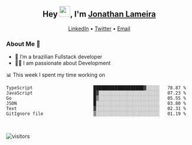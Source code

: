 <h2 align="center">Hey <img src="https://github.com/TheDudeThatCode/TheDudeThatCode/blob/master/Assets/Hi.gif" width="29">, I'm <a href="https://www.linkedin.com/in/jonathanlameira/">Jonathan Lameira</a></h2>
<p align="center">
  <a href="https://www.linkedin.com/in/jonathanlameira/">LinkedIn</a> •
  <a href="https://twitter.com/jlameira">Twitter</a> •
  <a href="mailto:jlameira@gmail.com">Email</a>
</p>

### About Me 🚀
- 🌱  I’m a brazilian Fullstack developer</br>
- 👨‍💻  I am passionate about Development</br>

<!-- ![Jonathan Lameira github stats](https://github-readme-stats.vercel.app/api?username=jlameirameli&show_icons=true&hide_border=true)&nbsp;&nbsp; -->

📊 This week I spent my time working on
<!--START_SECTION:waka-->

```text
TypeScript                       ███████████████████▓░░░░░   78.87 %
JavaScript                       █▓░░░░░░░░░░░░░░░░░░░░░░░   07.23 %
Go                               █▒░░░░░░░░░░░░░░░░░░░░░░░   05.55 %
JSON                             █░░░░░░░░░░░░░░░░░░░░░░░░   03.80 %
Text                             ▓░░░░░░░░░░░░░░░░░░░░░░░░   02.31 %
GitIgnore file                   ▒░░░░░░░░░░░░░░░░░░░░░░░░   01.19 %
```

<!--END_SECTION:waka-->

<br />

![visitors](https://visitor-badge.laobi.icu/badge?page_id=jlameira.jlameira)
